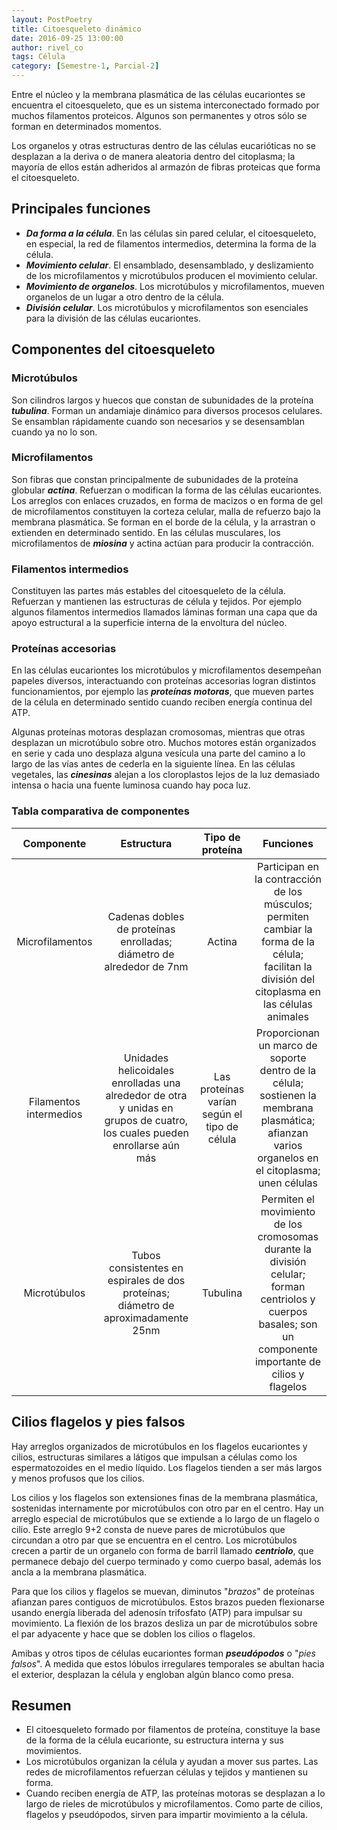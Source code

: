 ```yaml
---
layout: PostPoetry
title: Citoesqueleto dinámico
date: 2016-09-25 13:00:00
author: rivel_co
tags: Célula
category: [Semestre-1, Parcial-2]
---
```


Entre el núcleo y la membrana plasmática de las células eucariontes se encuentra el citoesqueleto, que es un sistema interconectado formado por muchos filamentos proteicos. Algunos son permanentes y otros sólo se forman en determinados momentos.

Los organelos y otras estructuras dentro de las células eucarióticas no se desplazan a la deriva o de manera aleatoria dentro del citoplasma; la mayoría de ellos están adheridos al armazón de fibras proteicas que forma el citoesqueleto.

## Principales funciones

- ***Da forma a la célula***. En las células sin pared celular, el citoesqueleto, en especial, la red de filamentos intermedios, determina la forma de la célula.
- ***Movimiento celular***. El ensamblado, desensamblado, y deslizamiento de los microfilamentos y microtúbulos producen el movimiento celular. 
- ***Movimiento de organelos***. Los microtúbulos y microfilamentos, mueven organelos de un lugar a otro dentro de la célula.
- ***División celular***. Los microtúbulos y microfilamentos son esenciales para la división de las células eucariontes.

## Componentes del citoesqueleto

### Microtúbulos

Son cilindros largos y huecos que constan de subunidades de la proteína ***tubulina***. Forman un andamiaje dinámico para diversos procesos celulares. Se ensamblan rápidamente cuando son necesarios y se desensamblan cuando ya no lo son.

### Microfilamentos

Son fibras que constan principalmente de subunidades de la proteína globular ***actina***.  Refuerzan o modifican la forma de las células eucariontes. Los arreglos con enlaces cruzados, en forma de macizos o en forma de gel de microfilamentos constituyen la corteza celular, malla de refuerzo bajo la membrana plasmática. Se forman en el borde de la célula, y la arrastran o extienden en determinado sentido. En las células musculares, los microfilamentos de ***miosina*** y actina actúan para producir la contracción.

### Filamentos intermedios

Constituyen las partes más estables del citoesqueleto de la célula. Refuerzan y mantienen las estructuras de célula y tejidos. Por ejemplo algunos filamentos intermedios llamados láminas forman una capa que da apoyo estructural a la superficie interna de la envoltura del núcleo.

### Proteínas accesorias

En las células eucariontes los microtúbulos y microfilamentos desempeñan papeles diversos, interactuando con proteínas accesorias logran distintos funcionamientos, por ejemplo las ***proteínas motoras***, que mueven partes de la célula en determinado sentido cuando reciben energía continua del ATP.

Algunas proteínas motoras desplazan cromosomas, mientras que otras desplazan un microtúbulo sobre otro. Muchos motores están organizados en serie y cada uno desplaza alguna vesícula una parte del camino a lo largo de las vías antes de cederla en la siguiente línea. En las células vegetales, las ***cinesinas*** alejan a los cloroplastos lejos de la luz demasiado intensa o hacia una fuente luminosa cuando hay poca luz.

### Tabla comparativa de componentes

| Componente | Estructura | Tipo de proteína | Funciones |
|:----------:|:----------:|:----------------:|:---------:|
| Microfilamentos | Cadenas dobles de proteínas enrolladas; diámetro de alrededor de 7nm | Actina | Participan en la contracción de los músculos; permiten cambiar la forma de la célula; facilitan la división del citoplasma en las células animales |
| Filamentos intermedios | Unidades helicoidales enrolladas una alrededor de otra y unidas en grupos de cuatro, los cuales pueden enrollarse aún más | Las proteínas varían según el tipo de célula | Proporcionan un marco de soporte dentro de la célula; sostienen la membrana plasmática; afianzan varios organelos en el citoplasma; unen células |
| Microtúbulos | Tubos consistentes en espirales de dos proteínas; diámetro de aproximadamente 25nm | Tubulina | Permiten el movimiento de los cromosomas durante la división celular; forman centriolos y cuerpos basales; son un componente importante de cilios y flagelos |

## Cilios flagelos y pies falsos

Hay arreglos organizados de microtúbulos en los flagelos eucariontes y cilios, estructuras similares a látigos que impulsan a células como los espermatozoides en el medio líquido. Los flagelos tienden a ser más largos y menos profusos que los cilios. 

Los cilios y los flagelos son extensiones finas de la membrana plasmática, sostenidas internamente por microtúbulos con otro par en el centro. Hay un arreglo especial de microtúbulos que se extiende a lo largo de un flagelo o cilio. Este arreglo 9+2 consta de nueve pares de microtúbulos que circundan a otro par que se encuentra en el centro. Los microtúbulos crecen a partir de un organelo con forma de barril llamado ***centriolo***, que permanece debajo del cuerpo terminado y como cuerpo basal, además los ancla a la membrana plasmática.

Para que los cilios y flagelos se muevan, diminutos "*brazos*" de proteínas afianzan pares contiguos de microtúbulos. Estos brazos pueden flexionarse usando energía liberada del adenosín trifosfato (ATP) para impulsar su movimiento. La flexión de los brazos desliza un par de microtúbulos sobre el par adyacente y hace que se doblen los cilios o flagelos.

Amibas y otros tipos de células eucariontes forman ***pseudópodos*** o "*pies falsos*". A medida que estos lóbulos irregulares temporales se abultan hacia el exterior, desplazan la célula y engloban algún blanco como presa.

## Resumen

- El citoesqueleto formado por filamentos de proteína, constituye la base de la forma de la célula eucarionte, su estructura interna y sus movimientos.
- Los microtúbulos organizan la célula y ayudan a mover sus partes. Las redes de microfilamentos refuerzan células y tejidos y mantienen su forma.
- Cuando reciben energía de ATP, las proteínas motoras se desplazan a lo largo de rieles de microtúbulos y microfilamentos. Como parte de cilios, flagelos y pseudópodos, sirven para impartir movimiento a la célula.